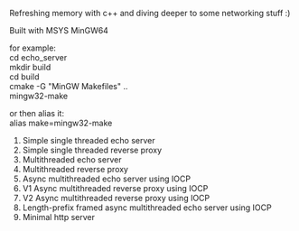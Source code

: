 
Refreshing memory with c++ and diving deeper to some networking stuff :)

Built with MSYS MinGW64

for example:\
cd echo_server\
mkdir build\
cd build\
cmake -G "MinGW Makefiles" ..\
mingw32-make

or then alias it:\
alias make=mingw32-make


1) Simple single threaded echo server
2) Simple single threaded reverse proxy
3) Multithreaded echo server
4) Multithreaded reverse proxy
5) Async multithreaded echo server using IOCP
6) V1 Async multithreaded reverse proxy using IOCP
7) V2 Async multithreaded reverse proxy using IOCP
8) Length-prefix framed async multithreaded echo server using IOCP
9) Minimal http server

